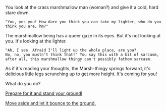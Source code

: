 You look at the crass marshmallow man (woman?) and give it a cold, hard stare down.
	
	"You, yes you! How dare you think you can take my lighter, who do you think you are, hm?"
The marshmallow being has a queer gaze in its eyes. But it's not looking at you.
It's looking at the lighter.

	"Ah, I see. Afraid I'll light up the whole place, are you? 
	No, no, you mustn’t think that!" You say this with a bit of sarcasm, 
	after all, this marshmallow thingy can't possibly fathom sarcasm.
As if it's reading your thoughts, the Marsh-thingy springs forward, it's
delicious little legs scrunching up to get more height. It's coming for you!

What do you do?

[Prepare for it and stand your ground!](stand/stand.md)

[Move aside and let it bounce to the ground.](move/move.md)